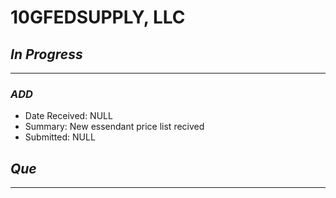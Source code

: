# 10GFEDSUPPLY, LLC

## *In Progress*
--------------------

### *ADD*

- Date Received: NULL
- Summary: New essendant price list recived 
- Submitted: NULL


## *Que*
-----------------------------------
